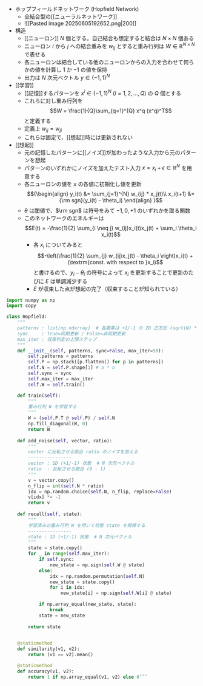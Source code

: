- ホップフィールドネットワーク (Hopfield Network)
	- 全結合型の[[ニューラルネットワーク]]
	- ![[Pasted image 20250605192652.png|200]]
- 構造
	- [[ニューロン]] $N$ 個とする。自己結合も想定すると結合は $N\times N$ 個ある
	- ニューロン $i$ から $j$ への結合重みを $w_{ij}$ とすると重み行列は $W \in ℝ^{N \times N}$ で表せる
	- 各ニューロンは結合している他のニューロンからの入力を合わせて何らかの値を計算し $1$ か $-1$ の値を保持
	- 出力は $N$ 次元ベクトル $y\in\{-1,1\}^N$ 
- [[学習]]
	- [[記憶]]するパターンを $x^i\in\{-1,1\}^N\ (i=1,2,...,Q)$ の $Q$ 個とする
	- これらに対し重み行列を$$W = \frac{1}{Q}\sum_{q=1}^{Q} x^q (x^q)^T$$ と定義する
	- 定義上 $w_{ij}=w_{ji}$ 
	- これらは固定で、[[想起]]時には更新されない
- [[想起]]
	- 元の記憶したパターンに[[ノイズ]]が加わったような入力から元のパターンを想起
	- パターンのいずれかにノイズを加えたテスト入力 $x=x_i+\epsilon\in ℝ^{N}$ を用意する
	- 各ニューロンの値を $x$ の各値に初期化し値を更新 $${\begin{align}
y_i(t) &= \sum_{j=1}^{N} w_{ij} * x_j(t)\\
x_i(t+1) &= {\rm sgn}(y_i(t) - \theta_i)
\end{align}
}$$
	- $\theta$ は閾値で、$\rm sgn$ は符号をみて $-1,0,+1$ のいずれかを取る関数
	- このネットワークのエネルギーは $$E(t) = -\frac{1}{2} \sum_{i \neq j} w_{ij}x_i(t)x_j(t) + \sum_i \theta_i x_i(t)$$
		- 各 $x_i$ についてみると $$-\left(\frac{1}{2} \sum_{j} w_{ij}x_j(t) - \theta_i \right)x_i(t) + (\textrm{const. with respect to }x_i)$$と書けるので、$y_i−θ_i$ の符号によって $x_i$ を更新することで更新のたびに $E$ は単調減少する
		- $E$ が収束した点が想起の完了（収束することが知られている）
	
```python
import numpy as np
import copy

class Hopfield:
    """
    patterns : list[np.ndarray]  # 各要素は +1/-1 の 2D 正方形 (sqrt(N) * sqrt(N)) 配列
    sync     : True=同期更新 / False=非同期更新
    max_iter : 収束判定の上限ステップ
    """
    def __init__(self, patterns, sync=False, max_iter=50):
        self.patterns = patterns
        self.P = np.stack([p.flatten() for p in patterns])
        self.N = self.P.shape[1] # n * n
        self.sync = sync
        self.max_iter = max_iter
        self.W = self.train()

    def train(self):
        """
        重み行列 W を学習する
        """
        W = (self.P.T @ self.P) / self.N 
        np.fill_diagonal(W, 0)
        return W
    
    def add_noise(self, vector, ratio):
        """
        vector に反転させる割合 ratio のノイズを加える
        ----------------
        vector : 1D (+1/-1) 状態  # N 次元ベクトル
        ratio  : 反転させる割合 (0 - 1)
        """
        v = vector.copy()
        n_flip = int(self.N * ratio)
        idx = np.random.choice(self.N, n_flip, replace=False)
        v[idx] *= -1
        return v
    
    def recall(self, state):
        """
        学習済みの重み行列 W を用いて状態 state を再帰する
        ----------------
        state : 1D (+1/-1) 状態  # N 次元ベクトル
        """
        state = state.copy()
        for _ in range(self.max_iter):
            if self.sync:
                new_state = np.sign(self.W @ state)
            else:
                idx = np.random.permutation(self.N)
                new_state = state.copy()
                for i in idx:
                    new_state[i] = np.sign(self.W[i] @ state)

            if np.array_equal(new_state, state):
                break
            state = new_state
        
        return state
    

    @staticmethod
    def similarity(v1, v2):
        return (v1 == v2).mean()

    @staticmethod
    def accuracy(v1, v2):
        return 1 if np.array_equal(v1, v2) else 0```
